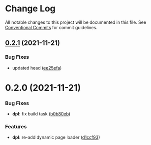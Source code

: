 # Change Log

All notable changes to this project will be documented in this file.
See [Conventional Commits](https://conventionalcommits.org) for commit guidelines.

## [0.2.1](https://github.com/joinbox/ui-components/compare/@joinbox/dynamicpageloader@0.2.0...@joinbox/dynamicpageloader@0.2.1) (2021-11-21)


### Bug Fixes

* updated head ([ee25efa](https://github.com/joinbox/ui-components/commit/ee25efab9eadddd99664b14405337a49836326b9))





# 0.2.0 (2021-11-21)


### Bug Fixes

* **dpl:** fix build task ([b0b80eb](https://github.com/joinbox/ui-components/commit/b0b80ebb9e5e38a49c60843160d697843b235d04))


### Features

* **dpl:** re-add dynamic page loader ([d1ccf93](https://github.com/joinbox/ui-components/commit/d1ccf938cdc81d675bd98af81afbde714b0072e6))

